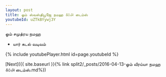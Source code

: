 ```yaml
---
layout: post
title: ஓம் ஸ்வஸ்திபூஜே நமஹ ௧௦௮ டைம்ஸ்
youtubeId: uZTkBYywj3Y
---
```

 
 
 ஓம் சமுத்ரய நமஹ  
 
 -  யார் கடல் வடிவம் 
 
  
 
  
 
 
 
 
 
 


{% include youtubePlayer.html id=page.youtubeId %}
 
[Next]({{ site.baseurl }}{% link  split2/_posts/2016-04-13-ஓம் வீரய்யா நமஹ ௧௦௮ டைம்ஸ்.md%})
 
